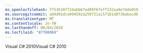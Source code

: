 ```yaml
---
ms.openlocfilehash: f753610ff24abb67ed09f6feff132aa9e7dde959
ms.sourcegitcommit: ad4d92dce894592a259721a1571b1d8736abacdb
ms.translationtype: MT
ms.contentlocale: zh-TW
ms.lasthandoff: 08/04/2020
ms.locfileid: "87708069"
---
```

<span data-ttu-id="6d877-101">Visual C\# 2010</span><span class="sxs-lookup"><span data-stu-id="6d877-101">Visual C\# 2010</span></span>
